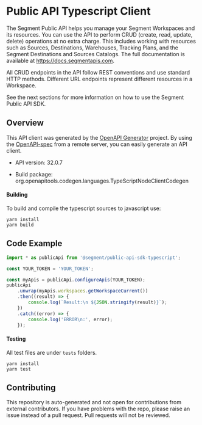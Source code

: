 # Public API Typescript Client

The Segment Public API helps you manage your Segment Workspaces and its resources. You can use the API to perform CRUD (create, read, update, delete) operations at no extra charge. This includes working with resources such as Sources, Destinations, Warehouses, Tracking Plans, and the Segment Destinations and Sources Catalogs. The full documentation is available at https://docs.segmentapis.com.

All CRUD endpoints in the API follow REST conventions and use standard HTTP methods. Different URL endpoints represent different resources in a Workspace.

See the next sections for more information on how to use the Segment Public API SDK.

## Overview

This API client was generated by the [OpenAPI Generator](https://openapi-generator.tech) project. By using the [OpenAPI-spec](https://www.openapis.org/) from a remote server, you can easily generate an API client.

-   API version: 32.0.7

-   Build package: org.openapitools.codegen.languages.TypeScriptNodeClientCodegen

#### Building

To build and compile the typescript sources to javascript use:

```
yarn install
yarn build
```

## Code Example

```typescript
import * as publicApi from '@segment/public-api-sdk-typescript';

const YOUR_TOKEN = 'YOUR_TOKEN';

const myApis = publicApi.configureApis(YOUR_TOKEN);
publicApi
    .unwrap(myApis.workspaces.getWorkspaceCurrent())
    .then((result) => {
        console.log(`Result:\n ${JSON.stringify(result)}`);
    })
    .catch((error) => {
        console.log('ERROR\n:', error);
    });
```

#### Testing

All test files are under `tests` folders.

```
yarn install
yarn test
```

## Contributing

This repository is auto-generated and not open for contributions from external contributors. If you have problems with the repo, please raise an issue instead of a pull request. Pull requests will not be reviewed.
